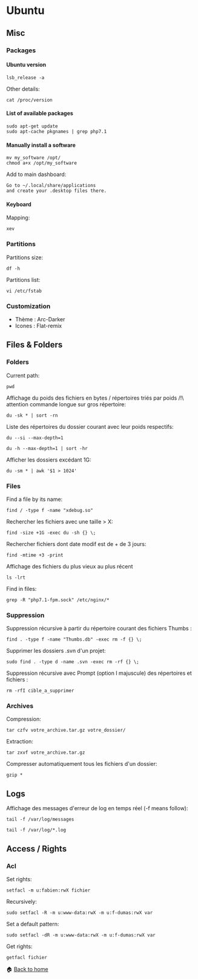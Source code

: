 Ubuntu
====== 

Misc
------

### Packages

#### Ubuntu version
```
lsb_release -a
```

Other details:

```
cat /proc/version
```

#### List of available packages

```
sudo apt-get update
sudo apt-cache pkgnames | grep php7.1
```

#### Manually install a software

```
mv my_software /opt/
chmod a+x /opt/my_software
```

Add to main dashboard:
```
Go to ~/.local/share/applications 
and create your .desktop files there.
```

#### Keyboard

Mapping:
```
xev
```


### Partitions

Partitions size:

`df -h`

Partitions list:

`vi /etc/fstab`

### Customization

* Thème : Arc-Darker
* Icones : Flat-remix


Files & Folders
------

### Folders

Current path:

`pwd`

Affichage du poids des fichiers en bytes / répertoires triés par poids
/!\ attention commande longue sur gros répertoire:

`du -sk * | sort -rn`

Liste des répertoires du dossier courant avec leur poids respectifs:

`du --si --max-depth=1`

`du -h --max-depth=1 | sort -hr`

Afficher les dossiers excédant 1G:

`du -sm * | awk '$1 > 1024'`

### Files

Find a file by its name:

`find / -type f -name "xdebug.so"`

Rechercher les fichiers avec une taille > X:

`find -size +1G -exec du -sh {} \;`

Rechercher fichiers dont date modif est de + de 3 jours:

`find -mtime +3 -print`

Affichage des fichiers du plus vieux au plus récent

`ls -lrt`

Find in files:

`grep -R "php7.1-fpm.sock" /etc/nginx/*`


### Suppression

Suppression récursive à partir du répertoire courant des fichiers Thumbs :

`find . -type f -name "Thumbs.db" -exec rm -f {} \;`

Supprimer les dossiers .svn d'un projet:

`sudo find . -type d -name .svn -exec rm -rf {} \;`

Suppression récursive avec Prompt (option I majuscule) des répertoires et fichiers :

`rm -rfI cible_a_supprimer`

### Archives

Compression:

`tar czfv votre_archive.tar.gz votre_dossier/`

Extraction:

`tar zxvf votre_archive.tar.gz`

Compresser automatiquement tous les fichiers d'un dossier:

`gzip *`


Logs
------

Affichage des messages d'erreur de log en temps réel (-f means follow): 

`tail -f /var/log/messages`

`tail -f /var/log/*.log`


Access / Rights
------

### Acl

Set rights:

`setfacl -m u:fabien:rwX fichier`

Recursively:

`sudo setfacl -R -m u:www-data:rwX -m u:f-dumas:rwX var`

Set a default pattern:

`sudo setfacl -dR -m u:www-data:rwX -m u:f-dumas:rwX var`

Get rights:

`getfacl fichier`



:house: [Back to home](README.md)